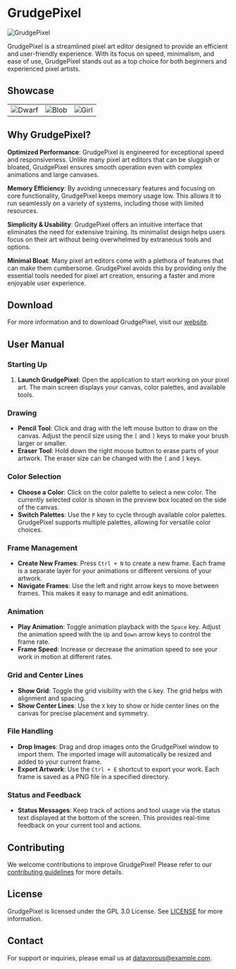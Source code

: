 # GrudgePixel

![GrudgePixel](path/to/editor-image-placeholder.png)

GrudgePixel is a streamlined pixel art editor designed to provide an efficient and user-friendly experience. With its focus on speed, minimalism, and ease of use, GrudgePixel stands out as a top choice for both beginners and experienced pixel artists.

## Showcase

|         |               |                         |
|-----------------|---------------------------|------------------------------|
| ![Dwarf](https://raw.githubusercontent.com/datavorous/GrudgePixel/main/demo/cute_.PNG) | ![Blob](https://raw.githubusercontent.com/datavorous/GrudgePixel/main/demo/blob.PNG) | ![Girl](https://raw.githubusercontent.com/datavorous/GrudgePixel/main/demo/girl.PNG) |

## Why GrudgePixel?

**Optimized Performance**: GrudgePixel is engineered for exceptional speed and responsiveness. Unlike many pixel art editors that can be sluggish or bloated, GrudgePixel ensures smooth operation even with complex animations and large canvases.

**Memory Efficiency**: By avoiding unnecessary features and focusing on core functionality, GrudgePixel keeps memory usage low. This allows it to run seamlessly on a variety of systems, including those with limited resources.

**Simplicity & Usability**: GrudgePixel offers an intuitive interface that eliminates the need for extensive training. Its minimalist design helps users focus on their art without being overwhelmed by extraneous tools and options.

**Minimal Bloat**: Many pixel art editors come with a plethora of features that can make them cumbersome. GrudgePixel avoids this by providing only the essential tools needed for pixel art creation, ensuring a faster and more enjoyable user experience.

## Download

For more information and to download GrudgePixel, visit our [website](http://example.com).

## User Manual

### Starting Up

1. **Launch GrudgePixel**: Open the application to start working on your pixel art. The main screen displays your canvas, color palettes, and available tools.

### Drawing

- **Pencil Tool**: Click and drag with the left mouse button to draw on the canvas. Adjust the pencil size using the `[` and `]` keys to make your brush larger or smaller.
- **Eraser Tool**: Hold down the right mouse button to erase parts of your artwork. The eraser size can be changed with the `[` and `]` keys.

### Color Selection

- **Choose a Color**: Click on the color palette to select a new color. The currently selected color is shown in the preview box located on the side of the canvas.
- **Switch Palettes**: Use the `P` key to cycle through available color palettes. GrudgePixel supports multiple palettes, allowing for versatile color choices.

### Frame Management

- **Create New Frames**: Press `Ctrl + N` to create a new frame. Each frame is a separate layer for your animations or different versions of your artwork.
- **Navigate Frames**: Use the left and right arrow keys to move between frames. This makes it easy to manage and edit animations.

### Animation

- **Play Animation**: Toggle animation playback with the `Space` key. Adjust the animation speed with the `Up` and `Down` arrow keys to control the frame rate.
- **Frame Speed**: Increase or decrease the animation speed to see your work in motion at different rates.

### Grid and Center Lines

- **Show Grid**: Toggle the grid visibility with the `G` key. The grid helps with alignment and spacing.
- **Show Center Lines**: Use the `X` key to show or hide center lines on the canvas for precise placement and symmetry.

### File Handling

- **Drop Images**: Drag and drop images onto the GrudgePixel window to import them. The imported image will automatically be resized and added to your current frame.
- **Export Artwork**: Use the `Ctrl + E` shortcut to export your work. Each frame is saved as a PNG file in a specified directory.

### Status and Feedback

- **Status Messages**: Keep track of actions and tool usage via the status text displayed at the bottom of the screen. This provides real-time feedback on your current tool and actions.

## Contributing

We welcome contributions to improve GrudgePixel! Please refer to our [contributing guidelines](http://example.com/contributing) for more details.

## License

GrudgePixel is licensed under the GPL 3.0 License. See [LICENSE](LICENSE) for more information.

## Contact

For support or inquiries, please email us at [datavorous@example.com](mailto:696969@example.com).
